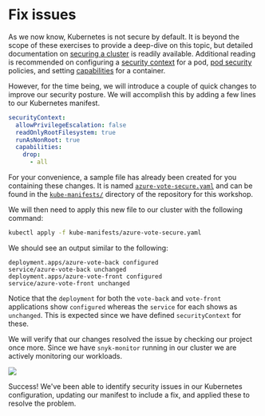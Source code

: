 # Fix issues

As we now know, Kubernetes is not secure by default. It is beyond the scope of these exercises to provide a deep-dive on this topic, but detailed documentation on [securing a cluster](https://kubernetes.io/docs/tasks/administer-cluster/securing-a-cluster/) is readily available. Additional reading is recommended on configuring a [security context](https://kubernetes.io/docs/tasks/configure-pod-container/security-context/) for a pod, [pod security](https://kubernetes.io/docs/concepts/policy/pod-security-policy/) policies, and setting [capabilities](https://kubernetes.io/docs/tasks/configure-pod-container/security-context/#set-capabilities-for-a-container) for a container.

However, for the time being, we will introduce a couple of quick changes to improve our security posture. We will accomplish this by adding a few lines to our Kubernetes manifest.

```yaml
securityContext:
  allowPrivilegeEscalation: false
  readOnlyRootFilesystem: true
  runAsNonRoot: true
  capabilities:
    drop:
      - all
```

For your convenience, a sample file has already been created for you containing these changes. It is named [`azure-vote-secure.yaml`](https://github.com/snyk-partners/snyk-azure-resources/blob/master/templates/azure-vote-secure.yaml) and can be found in the [`kube-manifests/`](https://github.com/snyk-partners/snyk-azure-resources/tree/master/kube-manifests) directory of the repository for this workshop.

We will then need to apply this new file to our cluster with the following command:

```bash
kubectl apply -f kube-manifests/azure-vote-secure.yaml
```

We should see an output similar to the following:

```text
deployment.apps/azure-vote-back configured
service/azure-vote-back unchanged
deployment.apps/azure-vote-front configured
service/azure-vote-front unchanged
```

Notice that the `deployment` for both the `vote-back` and `vote-front` applications show `configured` whereas the `service` for each shows as `unchanged`. This is expected since we have defined `securityContext` for these.

We will verify that our changes resolved the issue by checking our project once more. Since we have `snyk-monitor` running in our cluster we are actively monitoring our workloads.

![](https://github.com/snyk/user-docs/tree/695c746d1b207ffdf923b84e4590d31b29e2cc73/docs/.gitbook/assets/snyk_scan_05.png)

Success! We've been able to identify security issues in our Kubernetes configuration, updating our manifest to include a fix, and applied these to resolve the problem.

